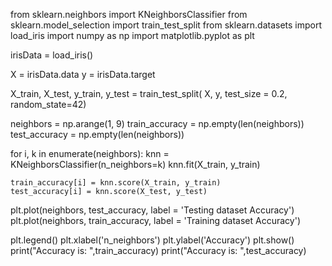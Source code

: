 from sklearn.neighbors import KNeighborsClassifier
from sklearn.model_selection import train_test_split
from sklearn.datasets import load_iris
import numpy as np
import matplotlib.pyplot as plt
 
irisData = load_iris()
 

X = irisData.data
y = irisData.target
 

X_train, X_test, y_train, y_test = train_test_split(
             X, y, test_size = 0.2, random_state=42)
 
neighbors = np.arange(1, 9)
train_accuracy = np.empty(len(neighbors))
test_accuracy = np.empty(len(neighbors))
 

for i, k in enumerate(neighbors):
    knn = KNeighborsClassifier(n_neighbors=k)
    knn.fit(X_train, y_train)
     

    train_accuracy[i] = knn.score(X_train, y_train)
    test_accuracy[i] = knn.score(X_test, y_test)
 

plt.plot(neighbors, test_accuracy, label = 'Testing dataset Accuracy')
plt.plot(neighbors, train_accuracy, label = 'Training dataset Accuracy')
 
plt.legend()
plt.xlabel('n_neighbors')
plt.ylabel('Accuracy')
plt.show()
print("Accuracy is: ",train_accuracy)
print("Accuracy is: ",test_accuracy)
